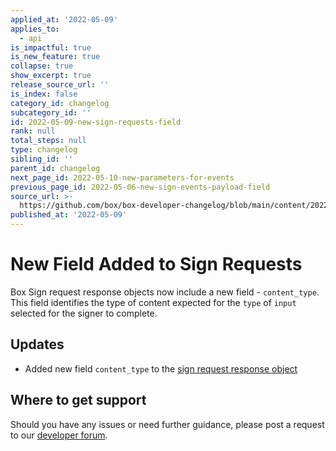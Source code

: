```yaml
---
applied_at: '2022-05-09'
applies_to:
  - api
is_impactful: true
is_new_feature: true
collapse: true
show_excerpt: true
release_source_url: ''
is_index: false
category_id: changelog
subcategory_id: ''
id: 2022-05-09-new-sign-requests-field
rank: null
total_steps: null
type: changelog
sibling_id: ''
parent_id: changelog
next_page_id: 2022-05-10-new-parameters-for-events
previous_page_id: 2022-05-06-new-sign-events-payload-field
source_url: >-
  https://github.com/box/box-developer-changelog/blob/main/content/2022/05-09-new-sign-requests-field.md
published_at: '2022-05-09'
---
```

# New Field Added to Sign Requests

Box Sign request response objects now include a new field - `content_type`. This field identifies the type of content expected for the `type` of `input` selected for the signer to complete.

<!-- more -->

## Updates
* Added new field `content_type` to the [sign request response object][2]

## Where to get support

Should you have any issues or need further guidance, please post a request to
our [developer forum][1].

[1]: https://support.box.com/hc/en-us/community/topics/360001932973-Platform-and-Developer-Forum
[2]: r://sign-request/#param-signers-inputs-content_type